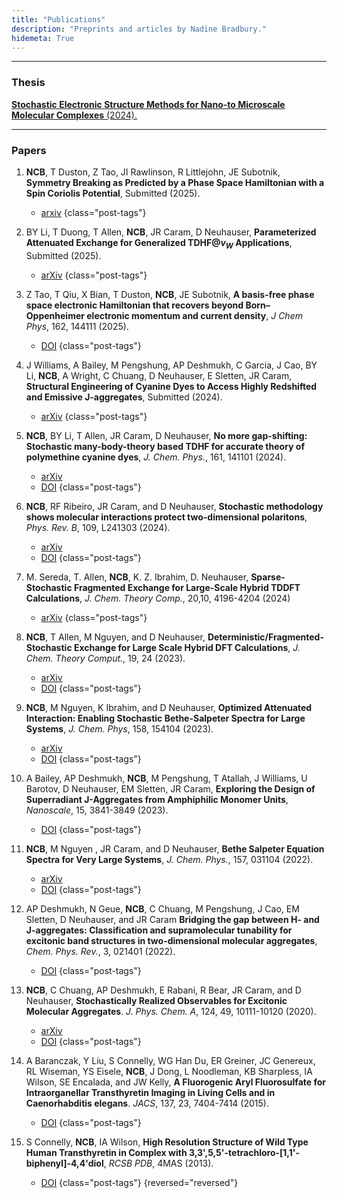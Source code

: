 ```yaml
---
title: "Publications"
description: "Preprints and articles by Nadine Bradbury."
hidemeta: True
---
```

---
### Thesis

[**Stochastic Electronic Structure Methods for Nano-to Microscale Molecular Complexes** (2024).](https://www.proquest.com/openview/4ee2dd11c929a7adf4a99e7519c89b62/1?cbl=18750&diss=y&pq-origsite=gscholar)


---
### Papers
1. **NCB**, T Duston, Z Tao, JI Rawlinson, R Littlejohn, JE Subotnik, **Symmetry Breaking as Predicted by a Phase Space Hamiltonian with a Spin Coriolis Potential**, Submitted (2025).
    - [arxiv](https://arxiv.org/abs/2504.03100)
    {class="post-tags"}

1. BY Li, T Duong, T Allen, **NCB**, JR Caram, D Neuhauser, **Parameterized Attenuated Exchange for Generalized TDHF@$v_W$ Applications**, Submitted (2025).
    - [arXiv](https://arxiv.org/abs/2504.01285v1)
    {class="post-tags"}

1. Z Tao, T Qiu, X Bian, T Duston, **NCB**, JE Subotnik, **A basis-free phase space electronic Hamiltonian that recovers beyond Born–Oppenheimer electronic momentum and current density**, *J Chem Phys*, 162, 144111 (2025).
    - [DOI](https://doi.org/10.1063/5.0260731)
    {class="post-tags"}

1. J Williams, A Bailey, M Pengshung, AP Deshmukh, C Garcia, J Cao, BY Li, **NCB**, A Wright, C Chuang, D Neuhauser, E Sletten, JR Caram, **Structural Engineering of Cyanine Dyes to Access Highly Redshifted and Emissive J-aggregates**, Submitted (2024).
    - [arXiv](https://chemrxiv.org/engage/chemrxiv/article-details/6722c63e5a82cea2fa9167f2)
    {class="post-tags"}

1. **NCB**, BY Li, T Allen, JR Caram, D Neuhauser, **No more gap-shifting: Stochastic many-body-theory based TDHF for accurate theory of polymethine cyanine dyes**, *J. Chem. Phys.*, 161, 141101 (2024).
    - [arXiv](https://arxiv.org/pdf/2308.04385.pdf)
    - [DOI](https://doi.org/10.1063/5.0223783)
    {class="post-tags"}

1. **NCB**, RF Ribeiro, JR Caram, and D Neuhauser, **Stochastic methodology shows molecular interactions protect two-dimensional polaritons**, *Phys. Rev. B*, 109, L241303  (2024).
    - [arXiv](https://arxiv.org/pdf/2308.04385.pdf)
    - [DOI](https://doi.org/10.1103/PhysRevB.109.L241303)
    {class="post-tags"}

1. M. Sereda, T. Allen, **NCB**, K. Z. Ibrahim, D. Neuhauser, **Sparse-Stochastic Fragmented Exchange for Large-Scale Hybrid TDDFT Calculations**, *J. Chem. Theory Comp.*,  20,10, 4196-4204 (2024)
    - [arXiv](https://arxiv.org/pdf/2402.16217.pdf)
    {class="post-tags"}

1.  **NCB**, T Allen, M Nguyen, and D Neuhauser, **Deterministic/Fragmented-Stochastic Exchange for Large Scale Hybrid DFT Calculations**, *J. Chem. Theory Comput.*, 19, 24 (2023).  
    - [arXiv](https://arxiv.org/pdf/2309.02536.pdf)
    - [DOI](https://doi.org/10.1021/acs.jctc.3c00987)
    {class="post-tags"}

1.  **NCB**, M Nguyen, K Ibrahim, and D Neuhauser, **Optimized Attenuated Interaction: Enabling Stochastic Bethe-Salpeter Spectra for Large Systems**, *J. Chem. Phys*, 158, 154104 (2023).
    - [arXiv](https://arxiv.org/abs/2302.07381)
    - [DOI](https://doi.org/10.1063/5.0146555)
    {class="post-tags"}

1.  A Bailey, AP Deshmukh, **NCB**, M Pengshung, T Atallah, J Williams, U Barotov, D Neuhauser, EM Sletten, JR Caram, **Exploring the Design of Superradiant J-Aggregates from Amphiphilic Monomer Units**, *Nanoscale*, 15, 3841-3849 (2023).
    - [DOI](https://doi.org/10.1039/D2NR05747F)
    {class="post-tags"}

1.  **NCB**, M Nguyen  , JR Caram, and D Neuhauser, **Bethe Salpeter Equation Spectra for Very Large Systems**, *J. Chem. Phys.*, 157, 031104 (2022).
    - [arXiv](https://arxiv.org/abs/2205.06690)
    - [DOI](https://doi.org/10.1063/5.0100213)
    {class="post-tags"}

1.  AP Deshmukh, N Geue,   **NCB**, C Chuang, M Pengshung, J Cao, EM Sletten, D Neuhauser, and JR Caram **Bridging the gap between H- and J-aggregates: Classification and supramolecular tunability for excitonic band structures in two-dimensional molecular aggregates**,  *Chem. Phys. Rev.*, 3, 021401 (2022).
    - [DOI](https://doi.org/10.1063/5.0094451)
    {class="post-tags"}

1.  **NCB**, C Chuang, AP Deshmukh, E Rabani, R Bear, JR Caram, and D Neuhauser,  **Stochastically Realized Observables for Excitonic Molecular Aggregates**. *J. Phys. Chem. A*, 124, 49,  10111-10120 (2020).
    - [arXiv](https://arxiv.org/abs/2008.13228)
    - [DOI](https://doi.org/10.1021/acs.jpca.0c07953)
    {class="post-tags"}

1. A Baranczak, Y Liu, S Connelly, WG Han Du, ER Greiner, JC Genereux, RL Wiseman, YS Eisele, **NCB**, J Dong, L Noodleman, KB Sharpless, IA Wilson, SE Encalada, and JW Kelly,  **A Fluorogenic Aryl Fluorosulfate for Intraorganellar Transthyretin Imaging in Living Cells and in Caenorhabditis elegans**. *JACS*, 137, 23, 7404-7414 (2015).
    - [DOI](https://doi.org/10.1021/jacs.5b03042)
    {class="post-tags"}

1. S Connelly, **NCB**, IA Wilson,  **High Resolution Structure of Wild Type Human Transthyretin in Complex with 3,3',5,5'-tetrachloro-[1,1'-biphenyl]-4,4'diol**, *RCSB PDB*, 4MAS (2013).
    - [DOI](https://doi.org/10.2210/pdb4MAS/pdb)
    {class="post-tags"}
{reversed="reversed"}

